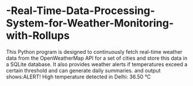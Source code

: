 # -Real-Time-Data-Processing-System-for-Weather-Monitoring-with-Rollups
This Python program is designed to continuously fetch real-time weather data from the OpenWeatherMap API for a set of cities and store this data in a SQLite database. It also provides weather alerts if temperatures exceed a certain threshold and can generate daily summaries. and output shows:ALERT! High temperature detected in Delhi: 36.50 °C
